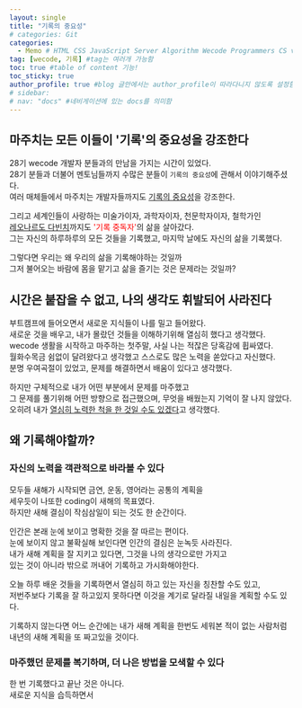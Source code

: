 ```yaml
---
layout: single
title: "기록의 중요성"
# categories: Git
categories:
  - Memo # HTML CSS JavaScript Server Algorithm Wecode Programmers CS vsCode
tag: [wecode, 기록] #tag는 여러개 가능함
toc: true #table of content 기능!
toc_sticky: true
author_profile: true #blog 글안에서는 author_profile이 따라다니지 않도록 설정함
# sidebar:
# nav: "docs" #네비게이션에 있는 docs를 의미함
---
```


## 마주치는 모든 이들이 '기록'의 중요성을 강조한다

28기 wecode 개발자 분들과의 만남을 가지는 시간이 있었다.  
28기 분들과 더불어 멘토님들까지 수많은 분들이 `기록의 중요성`에 관해서 이야기해주셨다.  
여러 매체들에서 마주치는 개발자들까지도 <u>기록의 중요성</u>을 강조한다.

그리고 세계인들이 사랑하는 미술가이자, 과학자이자, 천문학자이자, 철학가인  
<u>레오나르도 다빈치</u>까지도 <span style="color:red">'기록 중독자'</span>의 삶을 살아갔다.  
그는 자신의 하루하루의 모든 것들을 기록했고, 마지막 날에도 자신의 삶을 기록했다.

그렇다면 우리는 왜 우리의 삶을 기록해야하는 것일까  
그저 불어오는 바람에 몸을 맡기고 삶을 즐기는 것은 문제라는 것일까?

## 시간은 붙잡을 수 없고, 나의 생각도 휘발되어 사라진다

부트캠프에 들어오면서 새로운 지식들이 나를 밀고 들어왔다.  
새로운 것을 배우고, 내가 몰랐던 것들을 이해하기위해 열심히 했다고 생각했다.  
wecode 생활을 시작하고 마주하는 첫주말, 사실 나는 적잖은 당혹감에 휩싸였다.  
월화수목금 쉼없이 달려왔다고 생각했고 스스로도 많은 노력을 쏟았다고 자신했다.  
분명 우여곡절이 있었고, 문제를 해결하면서 배움이 있다고 생각했다.

하지만 구체적으로 내가 어떤 부분에서 문제를 마주했고  
그 문제를 풀기위해 어떤 방향으로 접근했으며, 무엇을 배웠는지 기억이 잘 나지 않았다.  
오히려 내가 <u>열심히 노력한 척을 한 것일 수도 있겠다</u>고 생각했다.

## 왜 기록해야할까?

### 자신의 노력을 객관적으로 바라볼 수 있다

모두들 새해가 시작되면 금연, 운동, 영어라는 공통의 계획을  
세우듯이 나또한 coding이 새해의 목표였다.  
하지만 새해 결심이 작심삼일이 되는 것도 한 순간이다.

인간은 본래 눈에 보이고 명확한 것을 잘 따르는 편이다.  
눈에 보이지 않고 불확실해 보인다면 인간의 결심은 눈녹듯 사라진다.  
내가 새해 계획을 잘 지키고 있다면, 그것을 나의 생각으로만 가지고  
있는 것이 아니라 밖으로 꺼내어 기록하고 가시화해야한다.

오늘 하루 배운 것들을 기록하면서 열심히 하고 있는 자신을 칭찬할 수도 있고,  
저번주보다 기록을 잘 하고있지 못하다면 이것을 계기로 달라질 내일을 계획할 수도 있다.

기록하지 않는다면 어느 순간에는 내가 새해 계획을 한번도 세워본 적이 없는 사람처럼  
내년의 새해 계획을 또 짜고있을 것이다.

### 마주했던 문제를 복기하며, 더 나은 방법을 모색할 수 있다

한 번 기록했다고 끝난 것은 아니다.  
새로운 지식을 습득하면서

<!-- ### 2. Link 넣기

```

유형 1: (설명어를 입력) : [gunhee's coding blog](https://gunhee-jeong.github.io/)
유형 2: (URL 자동연결) : <https://gunhee-jeong.github.io/>
유형 3: (동일 파일 내 '문단으로 이동') : [1. Header로 이동](###-1-header)

```

유형 1: (설명어를 입력) : [gunhee's coding blog](https://gunhee-jeong.github.io/)
유형 2: (URL 자동연결) : <https://gunhee-jeong.github.io/>
유형 3: (동일 파일 내 '문단으로 이동') : [1. Header로 이동](#1-header)
유형 3의 방법

1. 특수문자를 제거
2. 스페이스는 -로 바꾸고
3. 대문자는 소문자로!
   그래서 ### 1. Header -> #1-header

## Link: [google][https://www.google.com/]

### 3. 수평선

```

---

```

---

### 4. 라인 바꾸기

```

스페이스바를 2번 눌러주면 다음칸으로
이동할 수 있어요!

```

---

스페이스바를 2번 눌러주면
다음칸으로 이동할 수 있어요!

### 5. list 만들기

```

1. 1번
2. 2번
3. 3번

- 순서없는 list
  - 순서없는 list
    - 순서없는 list

```

1. 1번
2. 2번
3. 3번

- 순서없는 list
  - 순서없는 list
    - 순서없는 list

---

### 6. font 관련

```

**진하게** -> 볼드
_기울여서_ -> 이탤릭체
~~취소선~~ -> 취소선

<ul>밑줄넣기</ul> -> 밑줄
<span style="color:red">빨간 글씨</span> -> 글자색
이것이 `인라인` 입니다 -> 인라인 코드
```

**진하게** -> 볼드
_기울여서_ -> 이탤릭체
~~취소선~~ -> 취소선
<u>밑줄넣기</u> -> 밑줄
<span style="color:red">빨간 글씨</span>
이것이 `인라인` 입니다 -> 인라인 코드

---

### 7. 인용구문

```
> coding
>
> > JavaScript
> >
> > > 내가 프짱!
```

> coding
>
> > JavaScript
> >
> > > 내가 프짱!

---

### 8. 이미지 삽입

```
유형1: ('사이즈를 조절' -> HTML 태그 사용) : <img src="https://gunhee-jeong.github.io/assets/images/blogLogo.png" width="300" height="200">
유형2: (이미지 삽입 후 -> 링크 걸기)
[![이미지](https://gunhee-jeong.github.io/assets/images/blogLogo/blogLogo.png)](https://gunhee-jeong.github.io/)
```

유형1: ('사이즈를 조절' -> HTML 태그 사용) : <img src="https://gunhee-jeong.github.io/assets/images/blogLogo.png" width="300" height="200">
유형2: (이미지 삽입 후 -> 링크 걸기)
[![이미지](https://gunhee-jeong.github.io/assets/images/blogLogo.png)](https://gunhee-jeong.github.io/)

### 9. 표 만들기

```
||국어|영어|
| :--- | ---: | :--: |
|건희 | 100점 | 100점
|철수 | 100점 | 100점
```

|      |  국어 | 영어  |
| :--- | ----: | :---: |
| 건희 | 100점 | 100점 |
| 철수 | 100점 | 100점 |

> - header를 넣고 싶은 경우 ---을 사용하고 :을 이용하여 정렬에 사용함!

### 10. 토글 만들기

```
<details>
<summary>여기를 누르세요</summary>
<div markdown="1">
숨겨진 내용
</div>
</details>
```

<details>
<summary>여기를 누르세요</summary>
<div markdown="1">
숨겨진 내용
</div>
</details> -->
